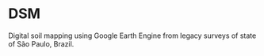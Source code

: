 # DSM
Digital soil mapping using Google Earth Engine from legacy surveys of state of São Paulo, Brazil.
